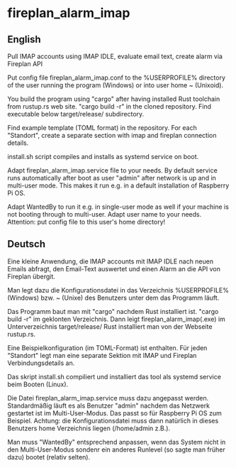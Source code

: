 # fireplan_alarm_imap

## English
Pull IMAP accounts using IMAP IDLE, evaluate email text, create alarm via Fireplan API

Put config file fireplan_alarm_imap.conf to the %USERPROFILE% directory of the user running the program (Windows) or into user home ~ (Unixoid).

You build the program using "cargo" after having installed Rust toolchain from rustup.rs web site. "cargo build -r" in the cloned repository. Find executable below target/release/ subdirectory.

Find example template (TOML format) in the repository. For each "Standort", create a separate section with imap and fireplan connection details.

install.sh script compiles and installs as systemd service on boot.

Adapt fireplan_alarm_imap.service file to your needs.
By default service runs automatically after boot as user "admin" after network is up and in multi-user mode.
This makes it run e.g. in a default installation of Raspberry Pi OS.

Adapt WantedBy to run it e.g. in single-user mode as well if your machine is not booting through to multi-user.
Adapt user name to your needs. Attention: put config file to this user's home directory!

## Deutsch
Eine kleine Anwendung, die IMAP accounts mit IMAP IDLE nach neuen Emails abfragt, den Email-Text auswertet und einen Alarm an die API von Fireplan übergit.

Man legt dazu die Konfigurationsdatei in das Verzeichnis %USERPROFILE% (Windows) bzw. ~ (Unixe) des Benutzers unter dem das Programm läuft.

Das Programm baut man mit "cargo" nachdem Rust installiert ist. "cargo build -r" im geklonten Verzeichnis. Dann leigt fireplan_alarm_imap(.exe) im Unterverzeichnis target/release/
Rust installiert man von der Webseite rustup.rs.

Eine Beispielkonfiguration (im TOML-Format) ist enthalten. Für jeden "Standort" legt man eine separate Sektion mit IMAP und Fireplan Verbindungsdetails an.

Das skript install.sh compiliert und installiert das tool als systemd service beim Booten (Linux).

Die Datei fireplan_alarm_imap.service muss dazu angepasst werden. Standardmäßig läuft es als Benutzer "admin" nachdem das Netzwerk gestartet ist im Multi-User-Modus. Das passt so für Raspberry Pi OS zum Beispiel. Achtung: die Konfigurationsdatei muss dann natürlich in dieses Benutzers home Verzeichnis liegen (/home/admin z.B.).

Man muss "WantedBy" entsprechend anpassen, wenn das System nicht in den Multi-User-Modus sondenr ein anderes Runlevel (so sagte man früher dazu) bootet (relativ selten).

